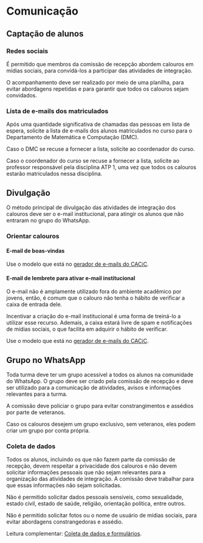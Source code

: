 # Comunicação

## Captação de alunos

### Redes sociais

É permitido que membros da comissão de recepção abordem calouros em mídias sociais, para convidá-los a participar das atividades de integração.

O acompanhamento deve ser realizado por meio de uma planilha, para evitar abordagens repetidas e para garantir que todos os calouros sejam convidados.

### Lista de e-mails dos matriculados

Após uma quantidade significativa de chamadas das pessoas em lista de espera, solicite a lista de e-mails dos alunos matriculados no curso para o Departamento de Matemática e Computação (DMC).

Caso o DMC se recuse a fornecer a lista, solicite ao coordenador do curso.

Caso o coordenador do curso se recuse a fornecer a lista, solicite ao professor responsável pela disciplina ATP 1, uma vez que todos os calouros estarão matriculados nessa disciplina.

## Divulgação

O método principal de divulgação das atividades de integração dos calouros deve ser o e-mail institucional, para atingir os alunos que não entraram no grupo do WhatsApp.

### Orientar calouros

#### E-mail de boas-vindas

Use o modelo que está no [gerador de e-mails do CACiC](https://emails.cacic.dev.br/).

#### E-mail de lembrete para ativar e-mail institucional

O e-mail não é amplamente utilizado fora do ambiente acadêmico por jovens, então, é comum que o calouro não tenha o hábito de verificar a caixa de entrada dele.

Incentivar a criação do e-mail institucional é uma forma de treiná-lo a utilizar esse recurso. Ademais, a caixa estará livre de spam e notificações de mídias sociais, o que facilita em adquirir o hábito de verificar.

Use o modelo que está no [gerador de e-mails do CACiC](https://emails.cacic.dev.br/).

## Grupo no WhatsApp

Toda turma deve ter um grupo acessível a todos os alunos na comunidade do WhatsApp. O grupo deve ser criado pela comissão de recepção e deve ser utilizado para a comunicação de atividades, avisos e informações relevantes para a turma.

A comissão deve policiar o grupo para evitar constrangimentos e assédios por parte de veteranos.

Caso os calouros desejem um grupo exclusivo, sem veteranos, eles podem criar um grupo por conta própria.

### Coleta de dados

Todos os alunos, incluindo os que não fazem parte da comissão de recepção, devem respeitar a privacidade dos calouros e não devem solicitar informações pessoais que não sejam relevantes para a organização das atividades de integração. A comissão deve trabalhar para que essas informações não sejam solicitadas.

Não é permitido solicitar dados pessoais sensíveis, como sexualidade, estado civil, estado de saúde, religião, orientação política, entre outros.

Não é permitido solicitar fotos ou o nome de usuário de mídias sociais, para evitar abordagens constrangedoras e assédio.

Leitura complementar: [Coleta de dados e formulários](../../Centro%20Acadêmico/Para%20diretores/Coleta%20de%20dados%20e%20formulários.md).
